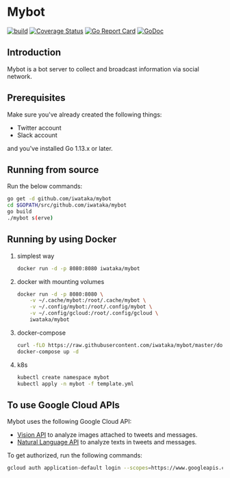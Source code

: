 # Mybot

[![build](https://github.com/iwataka/mybot/actions/workflows/build.yml/badge.svg)](https://github.com/iwataka/mybot/actions/workflows/build.yml)
[![Coverage Status](https://img.shields.io/coveralls/github/iwataka/mybot/master.svg)](https://coveralls.io/github/iwataka/mybot?branch=master)
[![Go Report Card](https://goreportcard.com/badge/github.com/iwataka/mybot)](https://goreportcard.com/report/github.com/iwataka/mybot)
[![GoDoc](https://godoc.org/github.com/iwataka/mybot?status.svg)](https://godoc.org/github.com/iwataka/mybot)

## Introduction

Mybot is a bot server to collect and broadcast information via social network.

## Prerequisites

Make sure you've already created the following things:

- Twitter account
- Slack account

and you've installed Go 1.13.x or later.

## Running from source

Run the below commands:

```sh
go get -d github.com/iwataka/mybot
cd $GOPATH/src/github.com/iwataka/mybot
go build
./mybot s(erve)
```

## Running by using Docker

1. simplest way

    ```sh
    docker run -d -p 8080:8080 iwataka/mybot
    ```

1. docker with mounting volumes

    ```sh
    docker run -d -p 8080:8080 \
        -v ~/.cache/mybot:/root/.cache/mybot \
        -v ~/.config/mybot:/root/.config/mybot \
        -v ~/.config/gcloud:/root/.config/gcloud \
        iwataka/mybot
    ```

1. docker-compose

    ```sh
    curl -fLO https://raw.githubusercontent.com/iwataka/mybot/master/docker-compose.yml
    docker-compose up -d
    ```

1. k8s

    ```sh
    kubectl create namespace mybot
    kubectl apply -n mybot -f template.yml
    ```

## To use Google Cloud APIs

Mybot uses the following Google Cloud API:

- [Vision API](https://cloud.google.com/vision/docs) to analyze images attached to tweets and messages.
- [Natural Language API](https://cloud.google.com/natural-language) to analyze texts in tweets and messages.

To get authorized, run the following commands:

```sh
gcloud auth application-default login --scopes=https://www.googleapis.com/auth/cloud-platform,https://www.googleapis.com/auth/cloud-vision,https://www.googleapis.com/auth/cloud-language
```
